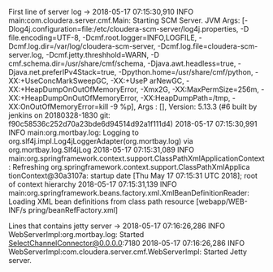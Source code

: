 First line of server log ->
2018-05-17 07:15:30,910 INFO main:com.cloudera.server.cmf.Main: Starting SCM Server. JVM Args: [-Dlog4j.configuration=file:/etc/cloudera-scm-server/log4j.properties, -D
file.encoding=UTF-8, -Dcmf.root.logger=INFO,LOGFILE, -Dcmf.log.dir=/var/log/cloudera-scm-server, -Dcmf.log.file=cloudera-scm-server.log, -Dcmf.jetty.threshhold=WARN, -D
cmf.schema.dir=/usr/share/cmf/schema, -Djava.awt.headless=true, -Djava.net.preferIPv4Stack=true, -Dpython.home=/usr/share/cmf/python, -XX:+UseConcMarkSweepGC, -XX:+UseP
arNewGC, -XX:+HeapDumpOnOutOfMemoryError, -Xmx2G, -XX:MaxPermSize=256m, -XX:+HeapDumpOnOutOfMemoryError, -XX:HeapDumpPath=/tmp, -XX:OnOutOfMemoryError=kill -9 %p], Args
: [], Version: 5.13.3 (#6 built by jenkins on 20180328-1830 git: f90c58536c252d70a23bde6d94514d92a1f111d4)
2018-05-17 07:15:30,991 INFO main:org.mortbay.log: Logging to org.slf4j.impl.Log4jLoggerAdapter(org.mortbay.log) via org.mortbay.log.Slf4jLog
2018-05-17 07:15:31,089 INFO main:org.springframework.context.support.ClassPathXmlApplicationContext: Refreshing org.springframework.context.support.ClassPathXmlApplica
tionContext@30a3107a: startup date [Thu May 17 07:15:31 UTC 2018]; root of context hierarchy
2018-05-17 07:15:31,139 INFO main:org.springframework.beans.factory.xml.XmlBeanDefinitionReader: Loading XML bean definitions from class path resource [webapp/WEB-INF/s
pring/beanRefFactory.xml]


Lines that contains jetty server ->
2018-05-17 07:16:26,286 INFO WebServerImpl:org.mortbay.log: Started SelectChannelConnector@0.0.0.0:7180
2018-05-17 07:16:26,286 INFO WebServerImpl:com.cloudera.server.cmf.WebServerImpl: Started Jetty server.

